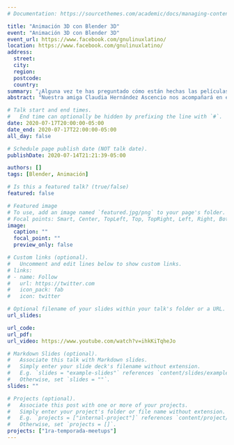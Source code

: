 ```yaml
---
# Documentation: https://sourcethemes.com/academic/docs/managing-content/

title: "Animación 3D con Blender 3D"
event: "Animación 3D con Blender 3D"
event_url: https://www.facebook.com/gnulinuxlatino/
location: https://www.facebook.com/gnulinuxlatino/
address:
  street:
  city:
  region:
  postcode:
  country:
summary: "¿Alguna vez te has preguntado cómo están hechas las películas de Shrek? "
abstract: "Nuestra amiga Claudia Hernández Ascencio nos acompañará en el 7mo Meetup para mostrar los mejores secretos de Blender para hacer animación 3D 👨‍💻."

# Talk start and end times.
#   End time can optionally be hidden by prefixing the line with `#`.
date: 2020-07-17T20:00:00-05:00
date_end: 2020-07-17T22:00:00-05:00
all_day: false

# Schedule page publish date (NOT talk date).
publishDate: 2020-07-14T21:21:39-05:00

authors: []
tags: [Blender, Animación]

# Is this a featured talk? (true/false)
featured: false

# Featured image
# To use, add an image named `featured.jpg/png` to your page's folder.
# Focal points: Smart, Center, TopLeft, Top, TopRight, Left, Right, BottomLeft, Bottom, BottomRight.
image:
  caption: ""
  focal_point: ""
  preview_only: false

# Custom links (optional).
#   Uncomment and edit lines below to show custom links.
# links:
# - name: Follow
#   url: https://twitter.com
#   icon_pack: fab
#   icon: twitter

# Optional filename of your slides within your talk's folder or a URL.
url_slides:

url_code:
url_pdf:
url_video: https://www.youtube.com/watch?v=ihkKiTqheJo

# Markdown Slides (optional).
#   Associate this talk with Markdown slides.
#   Simply enter your slide deck's filename without extension.
#   E.g. `slides = "example-slides"` references `content/slides/example-slides.md`.
#   Otherwise, set `slides = ""`.
slides: ""

# Projects (optional).
#   Associate this post with one or more of your projects.
#   Simply enter your project's folder or file name without extension.
#   E.g. `projects = ["internal-project"]` references `content/project/deep-learning/index.md`.
#   Otherwise, set `projects = []`.
projects: ["1ra-temporada-meetups"]
---
```

